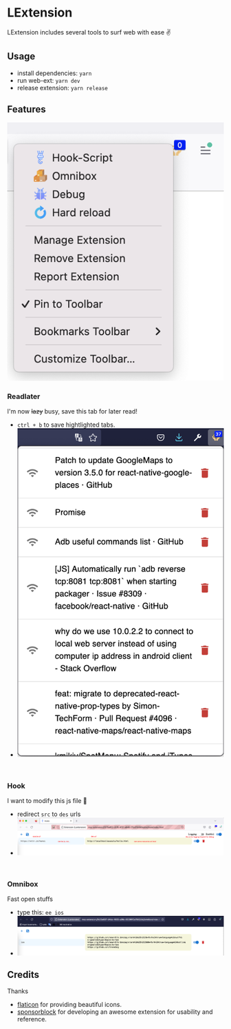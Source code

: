 # LExtension
LExtension includes several tools to surf web with ease ✌️

## Usage

- install dependencies: `yarn`
- run web-ext: `yarn dev`
- release extension: `yarn release`

## Features
![](docs/2023-06-17-15-11-02.png)
### Readlater
I'm now ~~lazy~~ busy, save this tab for later read!
- `ctrl + b` to save hightlighted tabs.
- ![](docs/2023-06-17-15-06-34.png)
<br/>

### Hook
I want to modify this js file 🔁
- redirect `src` to `des` urls
- ![](docs/2023-06-17-15-13-25.png)

</br>

### Omnibox
Fast open stuffs
- type this: `ee ios`
- ![](docs/2023-06-17-15-16-41.png)
## Credits
Thanks
- [flaticon](https://www.flaticon.com/)  for providing beautiful icons.
- [sponsorblock](https://github.com/ajayyy/SponsorBlock)  for developing an awesome extension for usability and reference.
